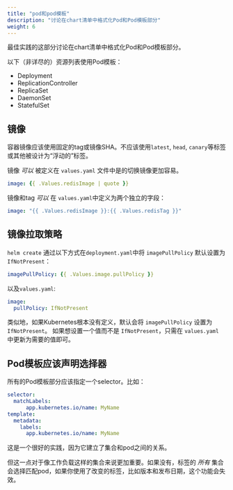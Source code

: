 ```yaml
---
title: "pod和pod模板"
description: "讨论在chart清单中格式化Pod和Pod模板部分"
weight: 6
---
```


最佳实践的这部分讨论在chart清单中格式化Pod和Pod模板部分。

以下（非详尽的）资源列表使用Pod模板：

- Deployment
- ReplicationController
- ReplicaSet
- DaemonSet
- StatefulSet

## 镜像

容器镜像应该使用固定的tag或镜像SHA。不应该使用`latest`, `head`, `canary`等标签或其他被设计为“浮动的”标签。

镜像 _可以_ 被定义在 `values.yaml` 文件中是的切换镜像更加容易。

```yaml
image: {{ .Values.redisImage | quote }}
```

镜像和tag _可以_ 在 `values.yaml`中定义为两个独立的字段：

```yaml
image: "{{ .Values.redisImage }}:{{ .Values.redisTag }}"
```

## 镜像拉取策略

`helm create` 通过以下方式在`deployment.yaml`中将 `imagePullPolicy` 默认设置为 `IfNotPresent`：

```yaml
imagePullPolicy: {{ .Values.image.pullPolicy }}
```

以及`values.yaml`:

```yaml
image:
  pullPolicy: IfNotPresent
```

类似地，如果Kubernetes根本没有定义，默认会将 `imagePullPolicy` 设置为 `IfNotPresent`。
如果想设置一个值而不是 `IfNotPresent`，只需在 `values.yaml` 中更新为需要的值即可。

## Pod模板应该声明选择器

所有的Pod模板部分应该指定一个selector。比如：

```yaml
selector:
  matchLabels:
      app.kubernetes.io/name: MyName
template:
  metadata:
    labels:
      app.kubernetes.io/name: MyName
```

这是一个很好的实践，因为它建立了集合和pod之间的关系。

但这一点对于像工作负载这样的集合来说更加重要。如果没有，标签的 _所有_
集合会选择匹配pod，如果你使用了改变的标签，比如版本和发布日期，这个功能会失效。
